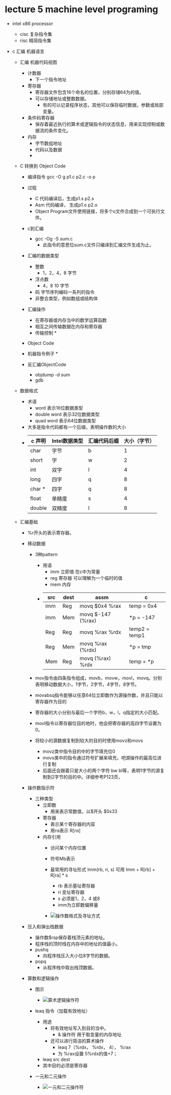 # lecture 5 machine level programing

*  intel x86 processor
    * cisc 复杂指令集
    * risc 精简指令集

* c 汇编 机器语言
    * 汇编 机器代码视图
        * 计数器
            * 下一个指令地址
        * 寄存器
            * 寄存器文件包含16个命名的位置，分别存储64为的值。
            * 可以存储地址或整数数据。
                * 有的可以记录程序状态，其他可以保存临时数据，参数或局部变量。
        * 条件码寄存器    
            * 保存着最近执行的算术或逻辑指令的状态信息，用来实现控制或数据流的条件变化。
        * 内存
            * 字节数组地址
            * 代码以及数据
            * 

    *   C 转换到 Object Code   
        * 编译指令 gcc -O g p1.c p2.c -o p
        * 过程
            * C 代码编译后，生成p1.s p2.s
            * Asm 代码编译， 生成p1.o p2.o
            * Object Program文件使用链接，将多个o文件合成到一个可执行文件。
        
        * c到汇编
            * gcc -Og -S sum.c
                * 此指令的意思位sum.c文件只编译到汇编文件生成为止。
        
        * 汇编的数据类型
            * 整数
                * 1，2，4，8 字节
            * 浮点数
                * 4，8 10 字节
            * 码  字节序列编码一系列的指令
            * 非整合类型，例如数组或结构体
        * 汇编操作
            * 在寄存器或内存当中的数学运算函数
            * 相互之间传输数据在内存和寄存器
            * 传输控制
                * 

        * Object Code
        
        * 机器指令例子
            * 

        * 反汇编ObjectCode
            * objdump -d sum
            * gdb 
    * 数据格式
        * 术语
            * word 表示16位数据类型
            * double word 表示32位数据类型
            * quad word 表示64位数据类型
        * 大多是指令代码都有一个后缀，表明操作数的大小
        *   | c 声明      | Intel数据类型 | 汇编代码后缀 | 大小（字节） |
            | ----------- | ----------- |----------- |----------- |
            | char      | 字节       | b | 1       |
            | short     | 字         | w | 2       |
            | int       | 双字       | l | 4       |
            | long      | 四字       | q | 8       |
            | char *    | 四字       | q | 8       |
            | float     | 单精度     | s | 4       |
            | double    | 双精度     | l | 8        |
    * 汇编基础
        * %r开头的表示寄存器。
        * 移动数据
            * 3种pattern
                * 用语 
                    * imm 立即值 在c中为常量
                    * reg 寄存器 可以理解为一个临时的值
                    * mem 内存
                * | src      | dest | assm | c |
                  | ----------- | ----------- |----------- |----------- |
                  | imm      | Reg       | movq $0x4 %rax | temp = 0x4       |
                  | imm      | Mem        | movq $-147 (%rax) |*p = -147       |
                  | Reg      | Reg       | movq %rax %rdx |temp2 = temp1       |
                  | Reg      | Mem        |movq %rax (%rdx) |*p = tmp       |
                  | Mem      | Reg       |movq (%rax) %rdx | temp = *p       |

            * mov指令由四条指令组成，movb，movw，movl，movq。分别表明移动数据大小，1字节，2字节，4字节，8字节。
            * movabsq指令能够以任意64位立即数作为源操作数，并且只能以寄存器作为目的
            * 寄存器的大小分别与最后一个字符b，w，l，q指定的大小匹配。
            * movl指令以寄存器位目的地时，他会把寄存器的高四字节设置为0。
            * 将较小的源数据复制到较大的目的时使用movz和movs
                * movz类中指令目的中的字节填充位0
                * movs类中的指令通过符号扩展来填充，吧源操作的最高位进行复制
                * 后面还会跟着只是大小的两个字符 bw bl等，表明1字节的源复制到2字节的目的中。详细参考P123页，
        
        * 操作数指示符
            * 三种类型
                * 立即数
                    * 用来表示常数值，以$开头 $0x33
                * 寄存器   
                    * 表示某个寄存器的内容
                    * 用rα表示 R\[rα\]
                * 内存引用
                    * 访问某个内存位置
                    * 符号Mb表示
                    * 最常用的寻址形式 Imm(rb, ri, s) 可用 Imm + R\[rb\] + R\[ra\] * s 
                        * rb 表示基址寄存器
                        * ri 变址寄存器
                        * s 必须是1，2，4 或8
                        * imm为立即数偏移量

                    * ![操作数格式及寻址方式](images/%E6%93%8D%E4%BD%9C%E6%95%B0%E6%A0%BC%E5%BC%8F%E5%8F%8A%E5%AF%BB%E5%9D%80%E6%96%B9%E5%BC%8F.jpg)

        * 压入和弹出栈数据
            * 操作数$rsp保存着栈顶元素的地址。
            * 程序栈的顶时栈在内存中的地址的值最小。
            * pushq 
                * 向程序栈压入大小位8字节的数据。
            * popq
                * 从程序栈中取出栈顶数据。

        * 算数和逻辑操作
            * 图示
                * ![算术逻辑操作符](images/算术逻辑操作符.jpg)
            * leaq 指令（加载有效地址）
                * 用途
                    * 将有效地址写入到目的当中。
                        * & 操作符 用于取变量的内存地址
                    * 还可以进行简洁的算术操作
                        * leaq 7（%rdx， %rdx， 4）， %rax 
                        * 为 %rax设置 5%rdx的值+7；
                * leaq src dest
                * 其中目的必须是寄存器
            
            * 一元和二元操作
                * ![一元和二元操作符](images/一元和二元操作符.jpg)

